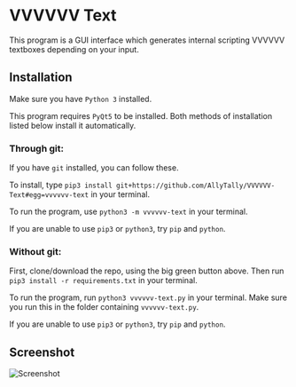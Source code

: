 # VVVVVV Text
This program is a GUI interface which generates internal scripting VVVVVV textboxes depending on your input.

## Installation
Make sure you have `Python 3` installed.

This program requires `PyQt5` to be installed. Both methods of installation listed below install it automatically.

### Through git:
If you have `git` installed, you can follow these.

To install, type `pip3 install git+https://github.com/AllyTally/VVVVVV-Text#egg=vvvvvv-text` in your terminal.

To run the program, use `python3 -m vvvvvv-text` in your terminal.

If you are unable to use `pip3` or `python3`, try `pip` and `python`.

### Without git:
First, clone/download the repo, using the big green button above. Then run `pip3 install -r requirements.txt` in your terminal.

To run the program, run `python3 vvvvvv-text.py` in your terminal. Make sure you run this in the folder containing `vvvvvv-text.py`.

If you are unable to use `pip3` or `python3`, try `pip` and `python`.

## Screenshot
![Screenshot](https://o.lol-sa.me/ALie7Ct.png)

